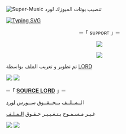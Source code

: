 ![Super-Music](https://graph.org/file/b0effba029d343cc82da1.jpg)
تنصيب بوتات الميوزك لورد

[![Typing SVG](https://readme-typing-svg.herokuapp.com/?lines=WELCOME+TO+SOURCE-FLASH+AN+ADVANCE+BOT)](https://github.com/FM8Y/Super-Quran)

<p align="center">
    ─「 sᴜᴩᴩᴏʀᴛ 」─
</p>

</h3>
<p align="center">
<a href="https://t.me/M_r_zC"><img src="https://img.shields.io/badge/-Support%20Group-blue.svg?style=for-the-badge&logo=Telegram"></a>
</p>
<p align="center">
<a href="https://t.me/M_r_zC"><img src="https://img.shields.io/badge/-Support%20Channel-blue.svg?style=for-the-badge&logo=Telegram"></a>
</p>

تم تطوير و تعريب الملف بواسطة [LORD](https://t.me/M_R_C2)

<img src="https://user-images.githubusercontent.com/73097560/115834477-dbab4500-a447-11eb-908a-139a6edaec5c.gif"> <img src="https://user-images.githubusercontent.com/73097560/115834477-dbab4500-a447-11eb-908a-139a6edaec5c.gif">




─「 [𝐒𝐎𝐔𝐑𝐂𝐄 𝐋𝐎𝐑𝐃](https://t.me/M_r_zC) 」─ 


  الــمــلــف بــحــقــوق ســورس [لورد](https://t.me/M_r_zC)

غـيـر مـسـمـوح بـتـغـيـيـر حـقـوق [الـمـلـف](https://t.me/M_r_zC)


<img src="https://user-images.githubusercontent.com/73097560/115834477-dbab4500-a447-11eb-908a-139a6edaec5c.gif"> <img src="https://user-images.githubusercontent.com/73097560/115834477-dbab4500-a447-11eb-908a-139a6edaec5c.gif">

